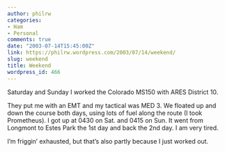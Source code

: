 ```yaml
---
author: philrw
categories:
- Ham
- Personal
comments: true
date: "2003-07-14T15:45:00Z"
link: https://philrw.wordpress.com/2003/07/14/weekend/
slug: weekend
title: Weekend
wordpress_id: 466
---
```


Saturday and Sunday I worked the Colorado MS150 with ARES District 10.

<!--more-->

They put me with an EMT and my tactical was MED 3. We floated up and down the course both days, using lots of fuel along the route (I took Prometheus). I got up at 0430 on Sat. and 0415 on Sun. It went from Longmont to Estes Park the 1st day and back the 2nd day. I am very tired.

I’m friggin’ exhausted, but that’s also partly because I just worked out.
